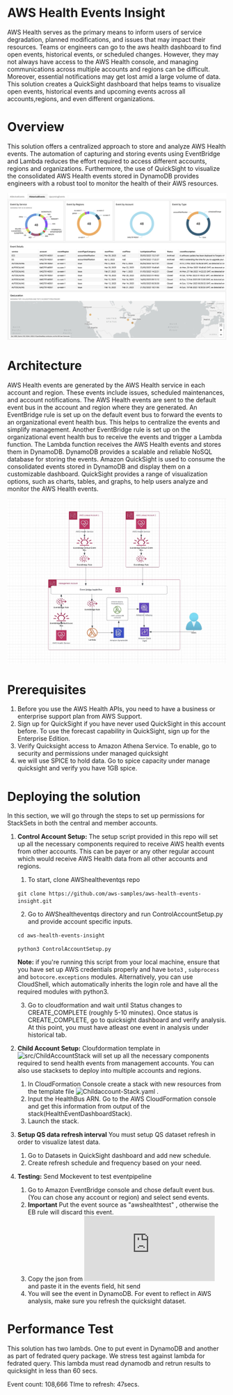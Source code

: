 # AWS Health Events Insight

AWS Health serves as the primary means to inform users of service degradation, planned modifications, and issues that may impact their resources. Teams or engineers can go to the aws health dashboard to find open events, historical events, or scheduled changes. However, they may not always have access to the AWS Health console, and managing communications across multiple accounts and regions can be difficult. Moreover, essential notifications may get lost amid a large volume of data. This solution creates a QuickSight dashboard that helps teams to visualize open events, historical events and upcoming events across all accounts,regions, and even different organizations.  

# Overview

This solution offers a centralized approach to store and analyze AWS Health events. The automation of capturing and storing events using EventBridge and Lambda reduces the effort required to access different accounts, regions and organizations. Furthermore, the use of QuickSight to visualize the consolidated AWS Health events stored in DynamoDB provides engineers with a robust tool to monitor the health of their AWS resources. 

![ALT](img/sampleHistorical.jpeg)

# Architecture

AWS Health events are generated by the AWS Health service in each account and region. These events include issues, scheduled maintenances, and account notifications. The AWS Health events are sent to the default event bus in the account and region where they are generated. An EventBridge rule is set up on the default event bus to forward the events to an organizational event health bus. This helps to centralize the events and simplify management. Another EventBridge rule is set up on the organizational event health bus to receive the events and trigger a Lambda function. The Lambda function receives the AWS Health events and stores them in DynamoDB. DynamoDB provides a scalable and reliable NoSQL database for storing the events. Amazon QuickSight is used to consume the consolidated events stored in DynamoDB and display them on a customizable dashboard. QuickSight provides a range of visualization options, such as charts, tables, and graphs, to help users analyze and monitor the AWS Health events.

 ![ALT](img/awshealtheventQS-archDiag.jpg)

# Prerequisites

1. Before you use the AWS Health APIs, you need to have a business or enterprise support plan from AWS Support.
2. Sign up for QuickSight if you have never used QuickSight in this account before. To use the forecast capability in QuickSight, sign up for the Enterprise Edition.
3. Verify Quicksight access to Amazon Athena Service. To enable, go to security and permissions under managed quicksight
4. we will use SPICE to hold data. Go to spice capacity under manage quicksight and verify you have 1GB spice.

# Deploying the solution

In this section, we will go through the steps to set up permissions for StackSets in both the central and member accounts.

1. **Control Account Setup:** The setup script provided in this repo will set up all the necessary components required to receive AWS health events from other accounts. This can be payer or any other regular account which would receive AWS Health data from all other accounts and regions. 

    1. To start, clone AWShealtheventqs repo

    `git clone https://github.com/aws-samples/aws-health-events-insight.git`

    2. Go to AWShealtheventqs directory and run ControlAccountSetup.py and provide account specific inputs.

    `cd aws-health-events-insight`

    `python3 ControlAccountSetup.py`

    **Note:** if you're running this script from your local machine, ensure that you have set up AWS credentials properly and have `boto3` , `subprocess` and `botocore.exceptions`  modules. Alternatively, you can use CloudShell, which automatically inherits the login role and have all the required modules with python3.

    3. Go to cloudformation and wait until Status changes to CREATE_COMPLETE (roughly 5-10 minutes). Once status is CREATE_COMPLETE, go to quicksight dashboard and verify analysis. At this point, you must have atleast one event in analysis under historical tab.

2. **Child Account Setup:** Cloufdormation template in ![src/ChildAccountStack](https://github.com/aws-samples/aws-health-events-insight/blob/main/src/ChildAccountStack) will set up all the necessary components required to send health events from management accounts. You can also use stacksets to deploy into multiple accounts and regions.

    1. In CloudFormation Console create a stack with new resources from the template file ![Childaccount-Stack.yaml](https://github.com/aws-samples/aws-health-events-insight/blob/main/src/ChildAccountStack/childaccount-stack.yaml) .
    2. Input the HealthBus ARN. Go to the AWS CloudFormation console and get this information from output of the stack(HealthEventDashboardStack).
    3. Launch the stack.

3. **Setup QS data refresh interval** You must setup QS dataset refresh in order to visualize latest data.

    1. Go to Datasets in QuickSight dashboard and add new schedule.
    2. Create refresh schedule and frequency based on your need.

4. **Testing:** Send Mockevent to test eventpipeline

    1. Go to Amazon EventBridge console and chose default event bus. (You can chose any account or region) and select send events.
    2. **Important** Put the event source as "awshealthtest" , otherwise the EB rule will discard this event.
    3. Copy the json from ![MockEvent.json](https://github.com/aws-samples/aws-health-events-insight/blob/main/src/MockEvent.json) and paste it in the events field, hit send
    4. You will see the event in DynamoDB. For event to reflect in AWS analysis, make sure you refresh the quicksight dataset.

# Performance Test

This solution has two lambds. One to put event in DynamoDB and another as part of fedrated query package. We stress test against lambda for fedrated query. This lambda must read dynamodb and retrun results to quicksight in less than 60 secs.

Event count: 108,666 TIme to refresh: 47secs.
